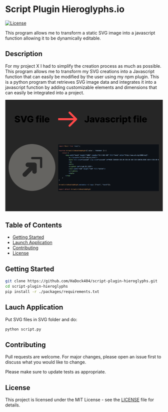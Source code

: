 # Script Plugin Hieroglyphs.io

[![License](https://img.shields.io/badge/license-MIT-blue.svg)](LICENSE)

This program allows me to transform a static SVG image into a javascript function allowing it to be dynamically editable.   

## Description  

For my project X I had to simplify the creation process as much as possible. This program allows me to transform my SVG creations into a Javascript function that can easily be modified by the user using my npm plugin. This is a python program that retrieves SVG image data and integrates it into a javascript function by adding customizable elements and dimensions that can easily be integrated into a project.  

![Example1](./documentation/example1.png)

## Table of Contents

- [Getting Started](#Getting-Started)
- [Launch Application](#Launch-Application)
- [Contributing](#Contributing)
- [License](#License)  

## Getting Started  

```bash
git clone https://github.com/HaDock404/script-plugin-hieroglyphs.git
cd script-plugin-hieroglyphs
pip install -r ./packages/requirements.txt
```  
 
## Lauch Application  

Put SVG files in SVG folder and do:  

```bash
python script.py
```  

## Contributing

Pull requests are welcome. For major changes, please open an issue first
to discuss what you would like to change.

Please make sure to update tests as appropriate.

## License  

This project is licensed under the MIT License - see the [LICENSE](./LICENSE) file for details.